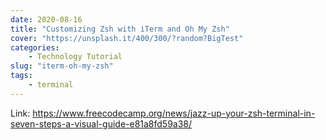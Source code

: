 ```yaml
---
date: 2020-08-16
title: "Customizing Zsh with iTerm and Oh My Zsh"
cover: "https://unsplash.it/400/300/?random?BigTest"
categories: 
    - Technology Tutorial
slug: "iterm-oh-my-zsh"
tags:
    - terminal
---
```


Link: https://www.freecodecamp.org/news/jazz-up-your-zsh-terminal-in-seven-steps-a-visual-guide-e81a8fd59a38/

